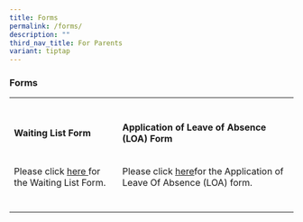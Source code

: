 ```yaml
---
title: Forms
permalink: /forms/
description: ""
third_nav_title: For Parents
variant: tiptap
---
```

<h3>Forms</h3>
<table style="minWidth: 50px">
<colgroup>
<col>
<col>
</colgroup>
<tbody>
<tr>
<th rowspan="1" colspan="1">
<p></p>
</th>
<th rowspan="1" colspan="1">
<p></p>
</th>
</tr>
<tr>
<td rowspan="1" colspan="1">
<p><strong>Waiting List Form</strong>
</p>
</td>
<td rowspan="1" colspan="1">
<p><strong>Application of Leave of Absence (LOA) Form</strong>
</p>
</td>
</tr>
<tr>
<td rowspan="1" colspan="1">
<p>Please click <a href="https://form.gov.sg/6413d5a2c137cb001227339d" rel="noopener noreferrer nofollow" target="_blank">here </a>for
the Waiting List Form.</p>
</td>
<td rowspan="1" colspan="1">
<p>Please click <a href="https://form.gov.sg/60bd8855f7c4df001212025a" rel="noopener noreferrer nofollow" target="_blank">here</a>for
the&nbsp;Application of Leave Of Absence (LOA)&nbsp;form.</p>
</td>
</tr>
<tr>
<td rowspan="1" colspan="1">
<p></p>
</td>
<td rowspan="1" colspan="1">
<p></p>
</td>
</tr>
</tbody>
</table>
<p></p>
<p></p>